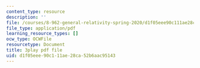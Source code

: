 ```yaml
---
content_type: resource
description: ''
file: /courses/8-962-general-relativity-spring-2020/d1f05eee90c111ae28ca52b6aac95143_4QPKWFme0k4.pdf
file_type: application/pdf
learning_resource_types: []
ocw_type: OCWFile
resourcetype: Document
title: 3play pdf file
uid: d1f05eee-90c1-11ae-28ca-52b6aac95143
---
```

